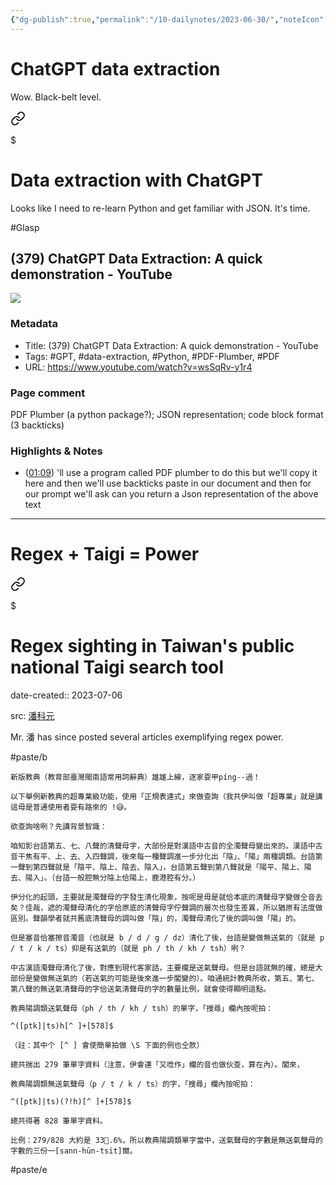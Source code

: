 ```yaml
---
{"dg-publish":true,"permalink":"/10-dailynotes/2023-06-30/","noteIcon":"2","created":"","updated":""}
---
```


# ChatGPT data extraction

Wow. Black-belt level.


<div class="transclusion internal-embed is-loaded"><a class="markdown-embed-link" href="/data-extraction-with-chat-gpt/" aria-label="Open link"><svg xmlns="http://www.w3.org/2000/svg" width="24" height="24" viewBox="0 0 24 24" fill="none" stroke="currentColor" stroke-width="2" stroke-linecap="round" stroke-linejoin="round" class="svg-icon lucide-link"><path d="M10 13a5 5 0 0 0 7.54.54l3-3a5 5 0 0 0-7.07-7.07l-1.72 1.71"></path><path d="M14 11a5 5 0 0 0-7.54-.54l-3 3a5 5 0 0 0 7.07 7.07l1.71-1.71"></path></svg></a><div class="markdown-embed">

$<div class="markdown-embed-title">

# Data extraction with ChatGPT

</div>



Looks like I need to re-learn Python and get familiar with JSON. It's time.

#Glasp 
## (379) ChatGPT Data Extraction: A quick demonstration - YouTube

![](https://www.youtube.com/watch?v=wsSqRv-y1r4)

### Metadata

- Title: (379) ChatGPT Data Extraction: A quick demonstration - YouTube
- Tags: #GPT, #data-extraction, #Python, #PDF-Plumber, #PDF
- URL: https://www.youtube.com/watch?v=wsSqRv-y1r4

### Page comment

PDF Plumber (a python package?); JSON representation; code block format (3 backticks)

### Highlights & Notes

- ([01:09](https://www.youtube.com/watch?v=wsSqRv-y1r4&t=69s)) 'll use a program called PDF plumber to do this but we'll copy it here and then we'll use backticks paste in our document and then for our prompt we'll ask can you return a Json representation of the above text




</div></div>


---
# Regex + Taigi = Power


<div class="transclusion internal-embed is-loaded"><a class="markdown-embed-link" href="/regex-sighting-in-taiwan-s-public-national-taigi-search-tool/" aria-label="Open link"><svg xmlns="http://www.w3.org/2000/svg" width="24" height="24" viewBox="0 0 24 24" fill="none" stroke="currentColor" stroke-width="2" stroke-linecap="round" stroke-linejoin="round" class="svg-icon lucide-link"><path d="M10 13a5 5 0 0 0 7.54.54l3-3a5 5 0 0 0-7.07-7.07l-1.72 1.71"></path><path d="M14 11a5 5 0 0 0-7.54-.54l-3 3a5 5 0 0 0 7.07 7.07l1.71-1.71"></path></svg></a><div class="markdown-embed">

$<div class="markdown-embed-title">

# Regex sighting in Taiwan's public national Taigi search tool

</div>



date-created:: 2023-07-06

src: [潘科元](https://www.facebook.com/khoguan/posts/pfbid08LSoFBPVREARCWupSzA4W69s6nMXwmaGFyeV418kyoBHXLtcfeZCC8TaKU6wLUfVl)

Mr. 潘 has since posted several articles exemplifying regex power.

#paste/b 
```
新版教典（教育部臺灣閩南語常用詞辭典）雄雄上線，逐家耍甲píng--過！

以下舉例新教典的超專業級功能，使用「正規表達式」來做查詢（我共伊叫做「超專業」就是講這毋是普通使用者耍有路來的 !😅。

欲查詢啥咧？先講背景智識：

咱知影台語第五、七、八聲的清聲母字，大部份是對漢語中古音的全濁聲母變出來的。漢語中古音干焦有平、上、去、入四聲調，後來每一種聲調進一步分化出「陰」、「陽」兩種調類。台語第一聲到第四聲就是「陰平、陰上、陰去、陰入」，台語第五聲到第八聲就是「陽平、陽上、陽去、陽入」。（台語一般腔無分陰上佮陽上，鹿港腔有分。）

伊分化的起頭，主要就是濁聲母的字發生清化現象，按呢是毋是就佮本底的清聲母字變做仝音去矣？佳哉，遮的濁聲母清化的字佮原底的清聲母字佇聲調的層次也發生差異，所以猶原有法度做區別。聲韻學者就共舊底清聲母的調叫做「陰」的，濁聲母清化了後的調叫做「陽」的。

但是塞音佮塞擦音濁音（也就是 b / d / g / dz）清化了後，台語是變做無送氣的（就是 p / t / k / ts）抑是有送氣的（就是 ph / th / kh / tsh）咧？

中古漢語濁聲母清化了後，對應到現代客家話，主要攏是送氣聲母。但是台語就無的確，總是大部份是變做無送氣的（若送氣的可能是後來進一步閣變的）。咱通統計教典所收，第五、第七、第八聲的無送氣清聲母的字佮送氣清聲母的字的數量比例，就會使得顯明這點。

教典陽調類送氣聲母（ph / th / kh / tsh）的單字，「搜尋」欄內按呢拍：

^([ptk]|ts)h[^ ]+[578]$

（註：其中个 [^ ] 會使簡單拍做 \S 下面的例也仝款）

總共揣出 279 筆單字資料（注意，伊會連「又唸作」欄的音也做伙查，算在內）。閣來，

教典陽調類無送氣聲母（p / t / k / ts）的字，「搜尋」欄內按呢拍：

^([ptk]|ts)(?!h)[^ ]+[578]$

總共得著 828 筆單字資料。

比例：279/828 大約是 33.6%，所以教典陽調類單字當中，送氣聲母的字數是無送氣聲母的字數的三份一[sann-hūn-tsi̍t]爾。
```
#paste/e 

</div></div>
